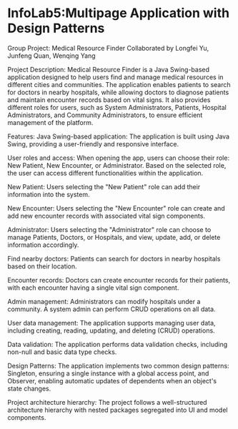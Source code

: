 # InfoLab5:Multipage Application with Design Patterns
Group Project: Medical Resource Finder
Collaborated by Longfei Yu, Junfeng Quan, Wenqing Yang

Project Description:
Medical Resource Finder is a Java Swing-based application designed to help users find and manage medical resources in different cities and communities. The application enables patients to search for doctors in nearby hospitals, while allowing doctors to diagnose patients and maintain encounter records based on vital signs. It also provides different roles for users, such as System Administrators, Patients, Hospital Administrators, and Community Administrators, to ensure efficient management of the platform.

Features:
Java Swing-based application: The application is built using Java Swing, providing a user-friendly and responsive interface.

User roles and access: When opening the app, users can choose their role: New Patient, New Encounter, or Administrator. Based on the selected role, the user can access different functionalities within the application.

New Patient: Users selecting the "New Patient" role can add their information into the system.

New Encounter: Users selecting the "New Encounter" role can create and add new encounter records with associated vital sign components.

Administrator: Users selecting the "Administrator" role can choose to manage Patients, Doctors, or Hospitals, and view, update, add, or delete information accordingly.

Find nearby doctors: Patients can search for doctors in nearby hospitals based on their location.

Encounter records: Doctors can create encounter records for their patients, with each encounter having a single vital sign component.

Admin management: Administrators can modify hospitals under a community. A system admin can perform CRUD operations on all data.

User data management: The application supports managing user data, including creating, reading, updating, and deleting (CRUD) operations.

Data validation: The application performs data validation checks, including non-null and basic data type checks.

Design Patterns: The application implements two common design patterns: Singleton, ensuring a single instance with a global access point, and Observer, enabling automatic updates of dependents when an object's state changes.

Project architecture hierarchy: The project follows a well-structured architecture hierarchy with nested packages segregated into UI and model components.
